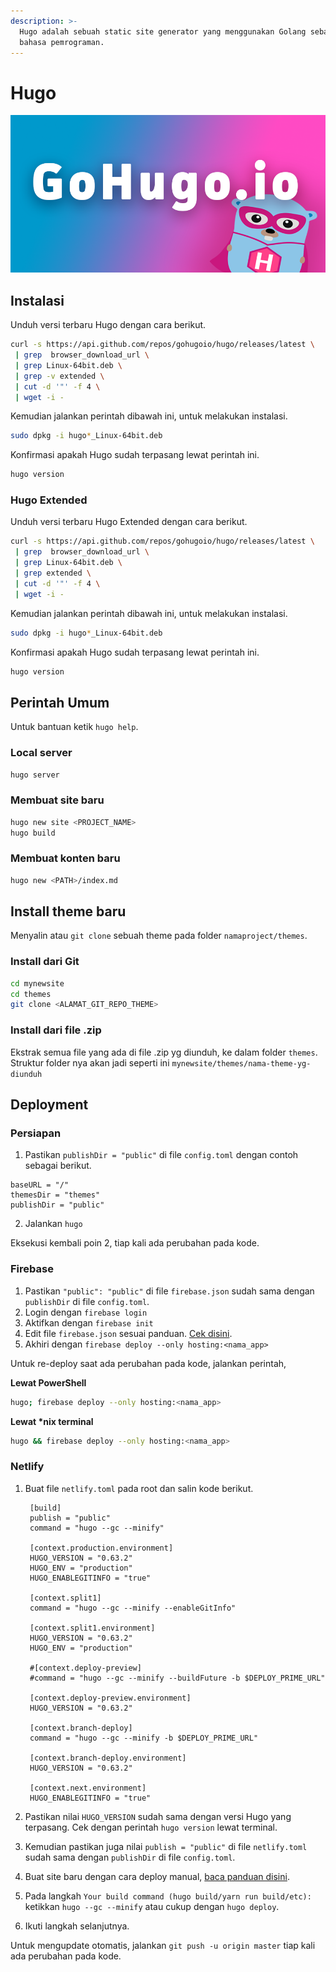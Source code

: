 ```yaml
---
description: >-
  Hugo adalah sebuah static site generator yang menggunakan Golang sebagai
  bahasa pemrograman.
---
```


# Hugo

![](.gitbook/assets/head_hugo.png)

## Instalasi

Unduh versi terbaru Hugo dengan cara berikut.

```bash
curl -s https://api.github.com/repos/gohugoio/hugo/releases/latest \
 | grep  browser_download_url \
 | grep Linux-64bit.deb \
 | grep -v extended \
 | cut -d '"' -f 4 \
 | wget -i -
```

Kemudian jalankan perintah dibawah ini, untuk melakukan instalasi.

```bash
sudo dpkg -i hugo*_Linux-64bit.deb
```

Konfirmasi apakah Hugo sudah terpasang lewat perintah ini.

```bash
hugo version
```

### Hugo Extended

Unduh versi terbaru Hugo Extended dengan cara berikut.

```bash
curl -s https://api.github.com/repos/gohugoio/hugo/releases/latest \
 | grep  browser_download_url \
 | grep Linux-64bit.deb \
 | grep extended \
 | cut -d '"' -f 4 \
 | wget -i -
```

Kemudian jalankan perintah dibawah ini, untuk melakukan instalasi.

```bash
sudo dpkg -i hugo*_Linux-64bit.deb
```

Konfirmasi apakah Hugo sudah terpasang lewat perintah ini.

```bash
hugo version
```

## Perintah Umum

 Untuk bantuan ketik `hugo help`.

### Local server

```bash
hugo server
```

### **Membuat site baru**

```bash
hugo new site <PROJECT_NAME>
hugo build
```

### Membuat konten baru

```bash
hugo new <PATH>/index.md
```

## Install theme baru

 Menyalin atau `git clone` sebuah theme pada folder `namaproject/themes`.

### Install dari Git

```bash
cd mynewsite
cd themes
git clone <ALAMAT_GIT_REPO_THEME>
```

### Install dari file .zip

 Ekstrak semua file yang ada di file .zip yg diunduh, ke dalam folder `themes`. Struktur folder nya akan jadi seperti ini `mynewsite/themes/nama-theme-yg-diunduh`

## Deployment

### Persiapan

1.  Pastikan `publishDir = "public"` di file `config.toml` dengan contoh sebagai berikut.

   ```text
   baseURL = "/"
   themesDir = "themes"
   publishDir = "public"
   ```

2.  Jalankan `hugo`

Eksekusi kembali poin 2, tiap kali ada perubahan pada kode.

### Firebase

1.  Pastikan `"public": "public"` di file `firebase.json` sudah sama dengan `publishDir` di file `config.toml`.
2. Login dengan `firebase login`
3. Aktifkan dengan `firebase init`
4. Edit file `firebase.json` sesuai panduan. [Cek disini](https://ertomedia.net/manual/firebase/).
5. Akhiri dengan `firebase deploy --only hosting:<nama_app>`

Untuk re-deploy saat ada perubahan pada kode, jalankan perintah,

**Lewat PowerShell**

```bash
hugo; firebase deploy --only hosting:<nama_app>
```

**Lewat \*nix terminal**

```bash
hugo && firebase deploy --only hosting:<nama_app>
```

### Netlify

1. Buat file `netlify.toml` pada root dan salin kode berikut.

   ```text
    [build]
    publish = "public"
    command = "hugo --gc --minify"

    [context.production.environment]
    HUGO_VERSION = "0.63.2"
    HUGO_ENV = "production"
    HUGO_ENABLEGITINFO = "true"

    [context.split1]
    command = "hugo --gc --minify --enableGitInfo"

    [context.split1.environment]
    HUGO_VERSION = "0.63.2"
    HUGO_ENV = "production"

    #[context.deploy-preview]
    #command = "hugo --gc --minify --buildFuture -b $DEPLOY_PRIME_URL"

    [context.deploy-preview.environment]
    HUGO_VERSION = "0.63.2"

    [context.branch-deploy]
    command = "hugo --gc --minify -b $DEPLOY_PRIME_URL"

    [context.branch-deploy.environment]
    HUGO_VERSION = "0.63.2"

    [context.next.environment]
    HUGO_ENABLEGITINFO = "true"
   ```

2. Pastikan nilai `HUGO_VERSION` sudah sama dengan versi Hugo yang terpasang. Cek dengan perintah `hugo version` lewat terminal.
3. Kemudian pastikan juga nilai `publish = "public"` di file `netlify.toml` sudah sama dengan `publishDir` di file `config.toml`.
4. Buat site baru dengan cara deploy manual, [baca panduan disini](https://ertomedia.net/manual/netlify/).
5. Pada langkah `Your build command (hugo build/yarn run build/etc):` ketikkan `hugo --gc --minify` atau cukup dengan `hugo deploy`.
6. Ikuti langkah selanjutnya.

 Untuk mengupdate otomatis, jalankan `git push -u origin master` tiap kali ada perubahan pada kode.


